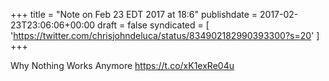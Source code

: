 +++
title = "Note on Feb 23 EDT 2017 at 18:6"
publishdate = 2017-02-23T23:06:06+00:00
draft = false
syndicated = [ 'https://twitter.com/chrisjohndeluca/status/834902182990393300?s=20' ]
+++

Why Nothing Works Anymore https://t.co/xK1exRe04u
